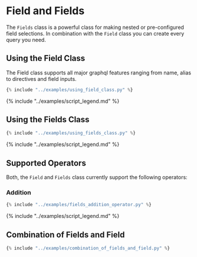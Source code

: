 # Field and Fields

The `Fields` class is a powerful class for making nested or pre-configured field selections. In combination with
the `Field` class you can create every query you need.

## Using the Field Class

The Field class supports all major graphql features ranging from name, alias to directives and field inputs.

```python 
{% include "../examples/using_field_class.py" %}
```

{% include "../examples/script_legend.md" %}

## Using the Fields Class

```python 
{% include "../examples/using_fields_class.py" %}
```

{% include "../examples/script_legend.md" %}

## Supported Operators

Both, the `Field` and `Fields` class currently support the following operators:

### Addition

```python 
{% include "../examples/fields_addition_operator.py" %}
```

{% include "../examples/script_legend.md" %}

## Combination of Fields and Field

```python 
{% include "../examples/combination_of_fields_and_field.py" %}
```